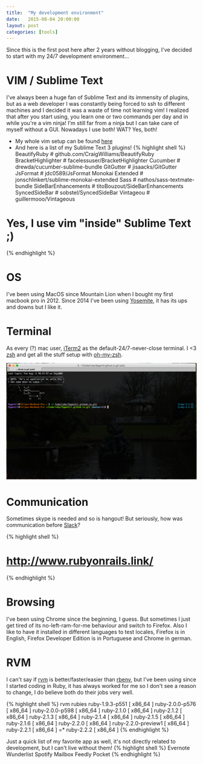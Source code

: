 ```yaml
---
title:  "My development environment"
date:   2015-08-04 20:00:00
layout: post
categories: [tools]
---
```


Since this is the first post here after 2 years without blogging, I've decided to start with my 24/7 development environment...
<!--more-->

VIM / Sublime Text
==================

I've always been a huge fan of Sublime Text and its immensity of plugins, but as a web developer I was constantly being forced to ssh to different machines and I decided it was a waste of time not learning vim! I realized that after you start using, you learn one or two commands per day and in while you're a vim ninja! I'm still far from a ninja but I can take care of myself without a GUI. Nowadays I use both! WAT? Yes, both!

* My whole vim setup can be found [here][vimrc]
* And here is a list of my Sublime Text 3 plugins!
{% highlight shell %}
BeautifyRuby         # github.com/CraigWilliams/BeautifyRuby
BracketHighlighter   # facelessuser/BracketHighlighter
Cucumber             # drewda/cucumber-sublime-bundle
GitGutter            # jisaacks/GitGutter
JsFormat             # jdc0589/JsFormat
Monokai Extended     # jonschlinkert/sublime-monokai-extended
Sass                 # nathos/sass-textmate-bundle
SideBarEnhancements  # titoBouzout/SideBarEnhancements
SyncedSideBar        # sobstel/SyncedSideBar
Vintageou            # guillermooo/Vintageous

# Yes, I use vim "inside" Sublime Text ;)
{% endhighlight %}

OS
==
I've been using MacOS since Mountain Lion when I bought my first macbook pro in 2012. Since 2014 I've been using [Yosemite][yosemite], it has its ups and downs but I like it.

Terminal
========
As every (?) mac user, [iTerm2][iterm2] as the default-24/7-never-close terminal. I <3 [zsh][zsh] and get all the stuff setup with [oh-my-zsh][oh-my-zsh].

![zsh](/img/posts/environment/zsh.png)

Communication
=============
Sometimes skype is needed and so is hangout! But seriously, how was communication before [Slack][slack]?

{% highlight shell %}
# http://www.rubyonrails.link/
{% endhighlight %}

Browsing
========
I've been using Chrome since the beginning, I guess. But sometimes I just get tired of its no-left-ram-for-me behaviour and switch to Firefox. Also I like to have it installed in different languages to test locales, Firefox is in English, Firefox Developer Edition is in Portuguese and Chrome in german.

RVM
===
I can't say if [rvm][rvm] is better/faster/easier than [rbenv][rbenv], but I've been using since I started coding in Ruby, it has always worked for me so I don't see a reason to change, I do believe both do their jobs very well.

{% highlight shell %}
rvm rubies
   ruby-1.9.3-p551 [ x86_64 ]
   ruby-2.0.0-p576 [ x86_64 ]
   ruby-2.0.0-p598 [ x86_64 ]
   ruby-2.1.0 [ x86_64 ]
   ruby-2.1.2 [ x86_64 ]
   ruby-2.1.3 [ x86_64 ]
   ruby-2.1.4 [ x86_64 ]
   ruby-2.1.5 [ x86_64 ]
   ruby-2.1.6 [ x86_64 ]
   ruby-2.2.0 [ x86_64 ]
   ruby-2.2.0-preview1 [ x86_64 ]
   ruby-2.2.1 [ x86_64 ]
=* ruby-2.2.2 [ x86_64 ]
{% endhighlight %}



Just a quick list of my favorite app as well, it's not directly related to development, but I can't live without them!
{% highlight shell %}
Evernote      Wunderlist      Spotify
Mailbox       Feedly          Pocket
{% endhighlight %}


[vimrc]: https://github.com/fpgentil/vimrc
[yosemite]: https://www.apple.com/osx/
[iterm2]: https://www.iterm2.com/
[zsh]: http://www.zsh.org/
[oh-my-zsh]: http://ohmyz.sh/
[slack]: https://slack.com/
[rvm]: https://rvm.io/
[rbenv]: http://rbenv.org/
